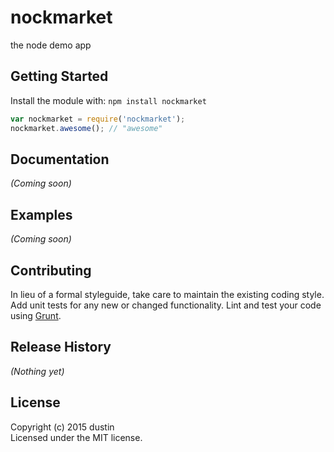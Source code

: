 # nockmarket

the node demo app

## Getting Started
Install the module with: `npm install nockmarket`

```javascript
var nockmarket = require('nockmarket');
nockmarket.awesome(); // "awesome"
```

## Documentation
_(Coming soon)_

## Examples
_(Coming soon)_

## Contributing
In lieu of a formal styleguide, take care to maintain the existing coding style. Add unit tests for any new or changed functionality. Lint and test your code using [Grunt](http://gruntjs.com/).

## Release History
_(Nothing yet)_

## License
Copyright (c) 2015 dustin  
Licensed under the MIT license.
